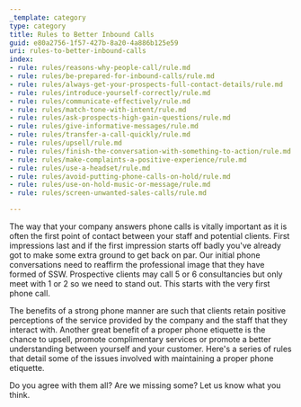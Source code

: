 ```yaml
---
_template: category
type: category
title: Rules to Better Inbound Calls
guid: e80a2756-1f57-427b-8a20-4a886b125e59
uri: rules-to-better-inbound-calls
index:
- rule: rules/reasons-why-people-call/rule.md
- rule: rules/be-prepared-for-inbound-calls/rule.md
- rule: rules/always-get-your-prospects-full-contact-details/rule.md
- rule: rules/introduce-yourself-correctly/rule.md
- rule: rules/communicate-effectively/rule.md
- rule: rules/match-tone-with-intent/rule.md
- rule: rules/ask-prospects-high-gain-questions/rule.md
- rule: rules/give-informative-messages/rule.md
- rule: rules/transfer-a-call-quickly/rule.md
- rule: rules/upsell/rule.md
- rule: rules/finish-the-conversation-with-something-to-action/rule.md
- rule: rules/make-complaints-a-positive-experience/rule.md
- rule: rules/use-a-headset/rule.md
- rule: rules/avoid-putting-phone-calls-on-hold/rule.md
- rule: rules/use-on-hold-music-or-message/rule.md
- rule: rules/screen-unwanted-sales-calls/rule.md

---
```


The way that your company answers phone calls is vitally important as it is often the first point of contact between your staff and potential clients. First impressions last and if the first impression starts off badly you've already got to make some extra ground to get back on par. Our initial phone conversations need to reaffirm the professional image that they have formed of SSW. Prospective clients may call 5 or 6 consultancies but only meet with 1 or 2 so we need to stand out. This starts with the very first phone call.

The benefits of a strong phone manner are such that clients retain positive perceptions of the service provided by the company and the staff that they interact with. Another great benefit of a proper phone etiquette is the chance to upsell, promote complimentary services or promote a better understanding between yourself and your customer. Here's a series of rules that detail some of the issues involved with maintaining a proper phone etiquette.

Do you agree with them all? Are we missing some? Let us know what you think.
